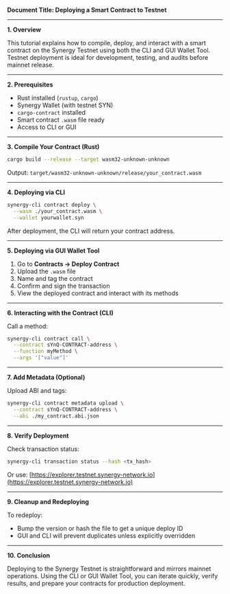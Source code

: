 **Document Title: Deploying a Smart Contract to Testnet**

---

**1. Overview**

This tutorial explains how to compile, deploy, and interact with a smart contract on the Synergy Testnet using both the CLI and GUI Wallet Tool. Testnet deployment is ideal for development, testing, and audits before mainnet release.

---

**2. Prerequisites**

* Rust installed (`rustup`, `cargo`)
* Synergy Wallet (with testnet SYN)
* `cargo-contract` installed
* Smart contract `.wasm` file ready
* Access to CLI or GUI

---

**3. Compile Your Contract (Rust)**

```bash
cargo build --release --target wasm32-unknown-unknown
```

Output: `target/wasm32-unknown-unknown/release/your_contract.wasm`

---

**4. Deploying via CLI**

```bash
synergy-cli contract deploy \
  --wasm ./your_contract.wasm \
  --wallet yourwallet.syn
```

After deployment, the CLI will return your contract address.

---

**5. Deploying via GUI Wallet Tool**

1. Go to **Contracts → Deploy Contract**
2. Upload the `.wasm` file
3. Name and tag the contract
4. Confirm and sign the transaction
5. View the deployed contract and interact with its methods

---

**6. Interacting with the Contract (CLI)**

Call a method:

```bash
synergy-cli contract call \
  --contract sYnQ-CONTRACT-address \
  --function myMethod \
  --args '["value"]'
```

---

**7. Add Metadata (Optional)**

Upload ABI and tags:

```bash
synergy-cli contract metadata upload \
  --contract sYnQ-CONTRACT-address \
  --abi ./my_contract.abi.json
```

---

**8. Verify Deployment**

Check transaction status:

```bash
synergy-cli transaction status --hash <tx_hash>
```

Or use: [https://explorer.testnet.synergy-network.io](https://explorer.testnet.synergy-network.io)

---

**9. Cleanup and Redeploying**

To redeploy:

* Bump the version or hash the file to get a unique deploy ID
* GUI and CLI will prevent duplicates unless explicitly overridden

---

**10. Conclusion**

Deploying to the Synergy Testnet is straightforward and mirrors mainnet operations. Using the CLI or GUI Wallet Tool, you can iterate quickly, verify results, and prepare your contracts for production deployment.
